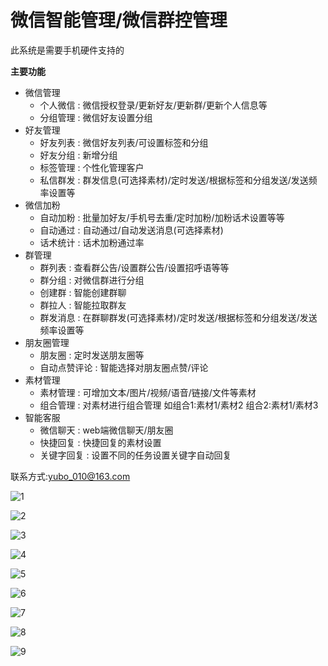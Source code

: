 # 微信智能管理/微信群控管理

此系统是需要手机硬件支持的

**主要功能**

- 微信管理
  - 个人微信 : 微信授权登录/更新好友/更新群/更新个人信息等
  - 分组管理 : 微信好友设置分组
- 好友管理
  - 好友列表 : 微信好友列表/可设置标签和分组
  - 好友分组 : 新增分组
  - 标签管理 : 个性化管理客户
  - 私信群发 : 群发信息(可选择素材)/定时发送/根据标签和分组发送/发送频率设置等
- 微信加粉
  - 自动加粉 : 批量加好友/手机号去重/定时加粉/加粉话术设置等等
  - 自动通过 : 自动通过/自动发送消息(可选择素材)
  - 话术统计 : 话术加粉通过率
- 群管理
  - 群列表 : 查看群公告/设置群公告/设置招呼语等等
  - 群分组 : 对微信群进行分组
  - 创建群 : 智能创建群聊
  - 群拉人 : 智能拉取群友
  - 群发消息 : 在群聊群发(可选择素材)/定时发送/根据标签和分组发送/发送频率设置等
- 朋友圈管理
  - 朋友圈 : 定时发送朋友圈等
  - 自动点赞评论 : 智能选择对朋友圈点赞/评论
- 素材管理
  - 素材管理 : 可增加文本/图片/视频/语音/链接/文件等素材
  - 组合管理 : 对素材进行组合管理 如组合1:素材1/素材2 组合2:素材1/素材3
- 智能客服
  - 微信聊天 : web端微信聊天/朋友圈
  - 快捷回复 : 快捷回复的素材设置
  - 关键字回复 : 设置不同的任务设置关键字自动回复



联系方式:yubo_010@163.com



![1](https://github.com/LabanYB/WeRobotManager1/tree/master/images/1.png)

![2](https://github.com/LabanYB/WeRobotManager1/tree/master/images/2.png)

![3](https://github.com/LabanYB/WeRobotManager1/tree/master/images/3.png)

![4](https://github.com/LabanYB/WeRobotManager1/tree/master/images/4.png)

![5](https://github.com/LabanYB/WeRobotManager1/tree/master/images/5.png)

![6](https://github.com/LabanYB/WeRobotManager1/tree/master/images/6.png)

![7](https://github.com/LabanYB/WeRobotManager1/tree/master/images/7.png)

![8](https://github.com/LabanYB/WeRobotManager1/tree/master/images/8.png)

![9](https://github.com/LabanYB/WeRobotManager1/tree/master/images/9.png)




